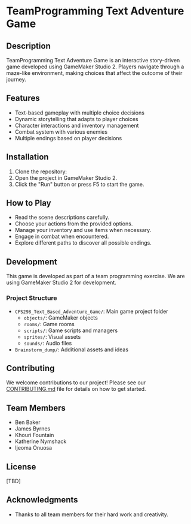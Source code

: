 # TeamProgramming Text Adventure Game

## Description

TeamProgramming Text Adventure Game is an interactive story-driven game developed using GameMaker Studio 2. Players navigate through a maze-like environment, making choices that affect the outcome of their journey.

## Features

- Text-based gameplay with multiple choice decisions
- Dynamic storytelling that adapts to player choices
- Character interactions and inventory management
- Combat system with various enemies
- Multiple endings based on player decisions

## Installation

1. Clone the repository:
2. Open the project in GameMaker Studio 2.
3. Click the "Run" button or press F5 to start the game.

## How to Play

- Read the scene descriptions carefully.
- Choose your actions from the provided options.
- Manage your inventory and use items when necessary.
- Engage in combat when encountered.
- Explore different paths to discover all possible endings.

## Development

This game is developed as part of a team programming exercise. We are using GameMaker Studio 2 for development.

### Project Structure

- `CPS298_Text_Based_Adventure_Game/`: Main game project folder
  - `objects/`: GameMaker objects
  - `rooms/`: Game rooms
  - `scripts/`: Game scripts and managers
  - `sprites/`: Visual assets
  - `sounds/`: Audio files
- `Brainstorm_dump/`: Additional assets and ideas

## Contributing

We welcome contributions to our project! Please see our [CONTRIBUTING.md](CONTRIBUTING.md) file for details on how to get started.

## Team Members

- Ben Baker
- James Byrnes
- Khouri Fountain
- Katherine Nymshack
- Ijeoma Onuosa

## License

[TBD]

## Acknowledgments

- Thanks to all team members for their hard work and creativity.
